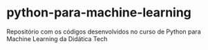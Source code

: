 # python-para-machine-learning
 Repositório com os códigos desenvolvidos no curso de Python para Machine Learning da Didática Tech
